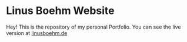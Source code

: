 # Linus Boehm Website

Hey! This is the repository of my personal Portfolio.
You can see the live version at [linusboehm.de](https://linusboehm.de)